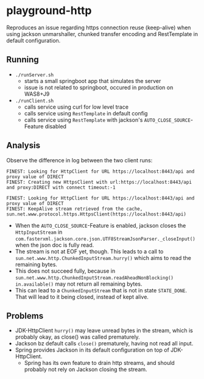 # playground-http
Reproduces an issue regarding https connection reuse (keep-alive) when using jackson unmarshaller, chunked transfer encoding and RestTemplate in default configuration.

## Running
* `./runServer.sh`
    * starts a small springboot app that simulates the server
    * issue is not related to springboot, occured in production on WAS8+J9
* `./runClient.sh`
    * calls service using curl for low level trace
    * calls service using `RestTemplate` in default config
    * calls service using `RestTemplate` with jackson's `AUTO_CLOSE_SOURCE`-Feature disabled

## Analysis
Observe the difference in log between the two client runs:
```
FINEST: Looking for HttpClient for URL https://localhost:8443/api and proxy value of DIRECT
FINEST: Creating new HttpsClient with url:https://localhost:8443/api and proxy:DIRECT with connect timeout:-1
```
```
FINEST: Looking for HttpClient for URL https://localhost:8443/api and proxy value of DIRECT
FINEST: KeepAlive stream retrieved from the cache, sun.net.www.protocol.https.HttpsClient(https://localhost:8443/api)
```

* When the `AUTO_CLOSE_SOURCE`-Feature is enabled, jackson closes the `HttpInputStream` in `com.fasterxml.jackson.core.json.UTF8StreamJsonParser._closeInput()` 
when the json doc is fully read. 
* The stream is not at EOF yet, though. This leads to a call to `sun.net.www.http.ChunkedInputStream.hurry()` which aims to read the remaining bytes. 
* This does not succeed fully, because in `sun.net.www.http.ChunkedInputStream.readAheadNonBlocking()` `in.available()` may not return all remaining bytes. 
* This can lead to a `ChunkedInputStream` that is not in state `STATE_DONE`. That will lead to it being closed, instead of kept alive.

## Problems
* JDK-HttpClient `hurry()` may leave unread bytes in the stream, which is probably okay, as close() was called prematurely.
* Jackson bz default calls `close()` prematurely, having not read all input.
* Spring provides Jackson in its default configuration on top of JDK-HttpClient.
    * Spring has its own feature to drain http streams, and should probably not rely on Jackson closing the stream.
